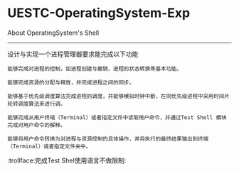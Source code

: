 # UESTC-OperatingSystem-Exp
About OperatingSystem's Shell

---
设计与实现一个进程管理器要求能完成以下功能

    能够完成对进程的控制，如进程创建与撤销、进程的状态转换等基本功能。
    
    能够完成资源的分配与释放，并完成进程之间的同步。
    
    能够基于优先级调度算法完成进程的调度，并能够模拟时钟中断，在同优先级进程中采用时间片轮转调度算法来进行调。

    能够完成从用户终端（Terminal）或者指定文件中读取用户命令，并通过Test Shell 模块完成对用户命令的解释。
    
    能够将用户命令转换为对进程与资源控制的具体操作，并将执行的最终结果输出到终端（Terminal）或者指定文件夹中。

:trollface:完成Test Shel使用语言不做限制:

